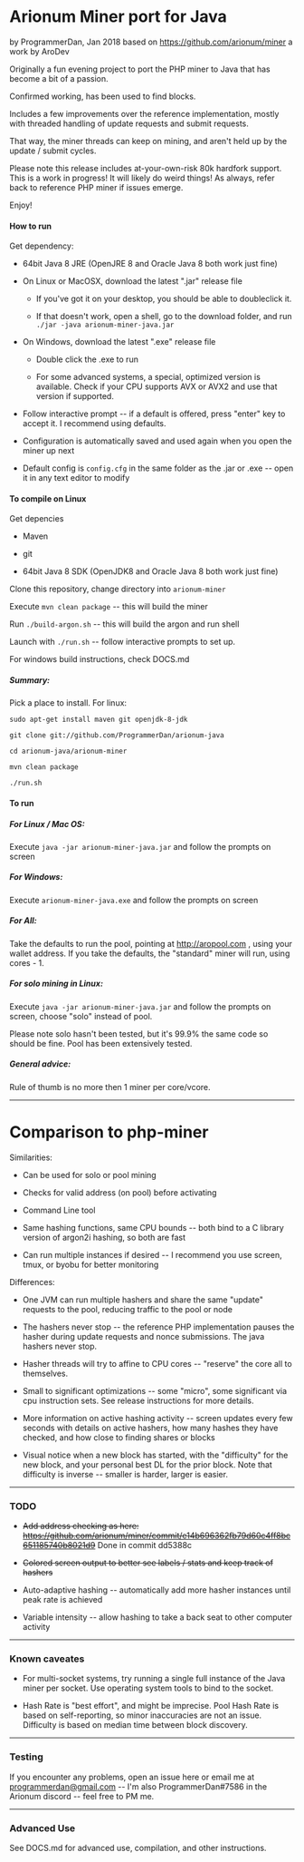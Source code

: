 Arionum Miner port for Java
====================
by ProgrammerDan, Jan 2018
based on https://github.com/arionum/miner a work by AroDev

Originally a fun evening project to port the PHP miner to Java that has become a bit of a passion.

Confirmed working, has been used to find blocks.

Includes a few improvements over the reference implementation, mostly with threaded handling of update requests and submit requests.

That way, the miner threads can keep on mining, and aren't held up by the update / submit cycles. 

Please note this release includes at-your-own-risk 80k hardfork support. This is a work in progress! It will likely do weird things!
As always, refer back to reference PHP miner if issues emerge.

Enjoy!

#### How to run 

Get dependency:

* 64bit Java 8 JRE (OpenJRE 8 and Oracle Java 8 both work just fine)

* On Linux or MacOSX, download the latest ".jar" release file

    * If you've got it on your desktop, you should be able to doubleclick it.

    * If that doesn't work, open a shell, go to the download folder, and run `./jar -java arionum-miner-java.jar`

* On Windows, download the latest ".exe" release file

    * Double click the .exe to run

    * For some advanced systems, a special, optimized version is available. Check if your CPU supports AVX or AVX2 and use that version if supported.

* Follow interactive prompt -- if a default is offered, press "enter" key to accept it. I recommend using defaults.

* Configuration is automatically saved and used again when you open the miner up next

* Default config is `config.cfg` in the same folder as the .jar or .exe -- open it in any text editor to modify

#### To compile on Linux

Get depencies

* Maven

* git

* 64bit Java 8 SDK (OpenJDK8 and Oracle Java 8 both work just fine) 

Clone this repository, change directory into ```arionum-miner```

Execute ```mvn clean package``` -- this will build the miner

Run ```./build-argon.sh``` -- this will build the argon and run shell

Launch with ```./run.sh``` -- follow interactive prompts to set up.

For windows build instructions, check DOCS.md

##### Summary:

Pick a place to install. For linux:

`sudo apt-get install maven git openjdk-8-jdk`

`git clone git://github.com/ProgrammerDan/arionum-java`

`cd arionum-java/arionum-miner`

`mvn clean package`

`./run.sh`

#### To run

##### For Linux / Mac OS:

Execute `java -jar arionum-miner-java.jar` and follow the prompts on screen

##### For Windows:

Execute `arionum-miner-java.exe` and follow the prompts on screen

##### For All:

Take the defaults to run the pool, pointing at http://aropool.com , using your wallet address. If you take the defaults, the "standard" miner will run, using cores - 1.


##### For solo mining in Linux:

Execute `java -jar arionum-miner-java.jar` and follow the prompts on screen, choose "solo" instead of pool.

Please note solo hasn't been tested, but it's 99.9% the same code so should be fine. Pool has been extensively tested. 


##### General advice:

Rule of thumb is no more then 1 miner per core/vcore.

----------------------
# Comparison to php-miner

Similarities:

* Can be used for solo or pool mining

* Checks for valid address (on pool) before activating

* Command Line tool

* Same hashing functions, same CPU bounds -- both bind to a C library version of argon2i hashing, so both are fast

* Can run multiple instances if desired -- I recommend you use screen, tmux, or byobu for better monitoring

Differences:

* One JVM can run multiple hashers and share the same "update" requests to the pool, reducing traffic to the pool or node

* The hashers never stop -- the reference PHP implementation pauses the hasher during update requests and nonce submissions. The java hashers never stop.

* Hasher threads will try to affine to CPU cores -- "reserve" the core all to themselves.

* Small to significant optimizations -- some "micro", some significant via cpu instruction sets. See release instructions for more details.

* More information on active hashing activity -- screen updates every few seconds with details on active hashers, how many hashes they have checked, and how close to finding shares or blocks

* Visual notice when a new block has started, with the "difficulty" for the new block, and your personal best DL for the prior block. Note that difficulty is inverse -- smaller is harder, larger is easier.

---------------------
### TODO

* ~~Add address checking as here: https://github.com/arionum/miner/commit/e14b696362fb79d60c4ff8bc651185740b8021d9~~ Done in commit dd5388c

* ~~Colored screen output to better see labels / stats and keep track of hashers~~

* Auto-adaptive hashing -- automatically add more hasher instances until peak rate is achieved

* Variable intensity -- allow hashing to take a back seat to other computer activity

---------------------
### Known caveates

* For multi-socket systems, try running a single full instance of the Java miner per socket. Use operating system tools to bind to the socket.

* Hash Rate is "best effort", and might be imprecise. Pool Hash Rate is based on self-reporting, so minor inaccuracies are not an issue. Difficulty is based on median time between block discovery.

---------------------
### Testing

If you encounter any problems, open an issue here or email me at programmerdan@gmail.com -- I'm also ProgrammerDan#7586 in the Arionum discord -- feel free to PM me. 

---------------------
### Advanced Use

See DOCS.md for advanced use, compilation, and other instructions.
